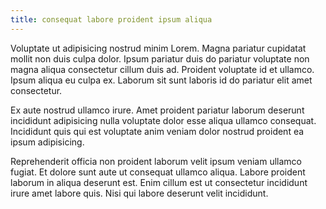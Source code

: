 ```yaml
---
title: consequat labore proident ipsum aliqua
---
```


Voluptate ut adipisicing nostrud minim Lorem. Magna pariatur cupidatat mollit non duis culpa dolor. Ipsum pariatur duis do pariatur voluptate non magna aliqua consectetur cillum duis ad. Proident voluptate id et ullamco. Ipsum aliqua eu culpa ex. Laborum sit sunt laboris id do pariatur elit amet consectetur.

Ex aute nostrud ullamco irure. Amet proident pariatur laborum deserunt incididunt adipisicing nulla voluptate dolor esse aliqua ullamco consequat. Incididunt quis qui est voluptate anim veniam dolor nostrud proident ea ipsum adipisicing.

Reprehenderit officia non proident laborum velit ipsum veniam ullamco fugiat. Et dolore sunt aute ut consequat ullamco aliqua. Labore proident laborum in aliqua deserunt est. Enim cillum est ut consectetur incididunt irure amet labore quis. Nisi qui labore deserunt velit incididunt.